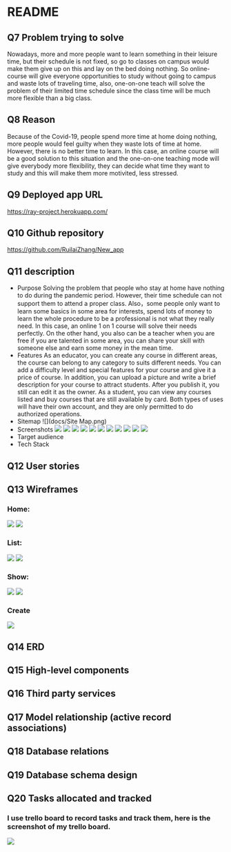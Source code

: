 # README
## Q7 Problem trying to solve
Nowadays, more and more people want to learn something in their leisure time, but their schedule is not fixed, so go to classes on campus would make them give up on this and lay on the bed doing nothing. So online-course will give everyone opportunities to study without going to campus and waste lots of traveling time, also, one-on-one teach will solve the problem of their limited time schedule since the class time will be much more flexible than a big class.
## Q8 Reason
Because of the Covid-19, people spend more time at home doing nothing, more people would feel guilty when they waste lots of time at home. However, there is no better time to learn. In this case, an online course will be a good solution to this situation and the one-on-one teaching mode will give everybody more flexibility, they can decide what time they want to study and this will make them more motivited, less stressed.
## Q9 Deployed app URL
https://ray-project.herokuapp.com/
## Q10 Github repository
https://github.com/RuilaiZhang/New_app
## Q11 description
- Purpose
Solving the problem that people who stay at home have nothing to do during the pandemic period. However, their time schedule can not support them to attend a proper class. Also，some people only want to learn some basics in some area for interests, spend lots of money to learn the whole procedure to be a professional is not what they really need. In this case, an online 1 on 1 course will solve their needs perfectly. On the other hand, you also can be a teacher when you are free if you are talented in some area, you can share your skill with someone else and earn some money in the mean time.
- Features
As an educator, you can create any course in different areas, the course can belong to any category to suits different needs. You can add a difficulty level and special features for your course and give it a price of course. In addition, you can upload a picture and write a brief description for your course to attract students. After you publish it, you still can edit it as the owner. As a student, you can view any courses listed and buy courses that are still available by card. Both types of uses will have their own account, and they are only permitted to do authorized operations.
- Sitemap
![](docs/Site Map.png)
- Screenshots
![](docs/Screenshot_1.png)
![](docs/Screenshot_2.png)
![](docs/Screenshot_3.png)
![](docs/Screenshot_4.png)
![](docs/Screenshot_5.png)
![](docs/Screenshot_6.png)
![](docs/Screenshot_7.png)
![](docs/Screenshot_8.png)
![](docs/Screenshot_9.png)
![](docs/Screenshot_10.png)
![](docs/Screenshot_11.png)
- Target audience
- Tech Stack

## Q12 User stories

## Q13 Wireframes
### Home:
![](docs/WF_Home.png)
![](docs/WF_Home-m.png)
### List:
![](docs/WF_List.png)
![](docs/WF_List-m.png)
### Show:
![](docs/WF_Show.png)
![](docs/WF_Show-m.png)
### Create
![](docs/WF_Create.png)
## Q14 ERD

## Q15 High-level components

## Q16 Third party services

## Q17 Model relationship (active record associations)

## Q18 Database relations

## Q19 Database schema design

## Q20 Tasks allocated and tracked
### I use trello board to record tasks and track them, here is the screenshot of my trello board.
![](docs/Trello.png)
